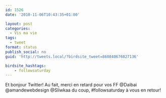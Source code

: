 ```yaml
---
id: 1526
date: '2010-11-06T10:43:35+01:00'

layout: post
categories:
  - Vis ma vie
tags:
  - tweet
format: status
publish_social: no
guid: 'http://tweets.local/?birdsite_tweet=860840676827136'

birdsite_hashtags:
    - followsaturday
---
```


Et bonjour Twitter! Au fait, merci en retard pour vos FF @Daibai @amandewebdesign @Sliwkaa du coup, #followsaturday à vous en retour!